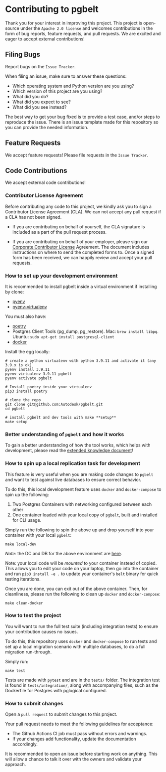 # Contributing to pgbelt

Thank you for your interest in improving this project. This project is open-source under the `Apache 2.0 license` and welcomes contributions in the form of bug reports, feature requests, and pull requests. We are excited and eager to accept external contributions!

## Filing Bugs

Report bugs on the `Issue Tracker`.

When filing an issue, make sure to answer these questions:

- Which operating system and Python version are you using?
- Which version of this project are you using?
- What did you do?
- What did you expect to see?
- What did you see instead?

The best way to get your bug fixed is to provide a test case, and/or steps to reproduce the issue. There is an issue template made for this repository so you can provide the needed information.

## Feature Requests

We accept feature requests! Please file requests in the `Issue Tracker`.

## Code Contributions

We accept external code contributions!

### Contributor License Agreement

Before contributing any code to this project, we kindly ask you to sign a Contributor License Agreement (CLA). We can not accept any pull request if a CLA has not been signed.

- If you are contributing on behalf of yourself, the CLA signature is included as a part of the pull request process.

- If you are contributing on behalf of your employer, please sign our [Corporate Contributor License](https://github.com/Autodesk/autodesk.github.io/releases/download/1.0/ADSK.Form.Corp.Contrib.Agmt.for.Open.Source.docx) Agreement. The document includes instructions on where to send the completed forms to. Once a signed form has been received, we can happily review and accept your pull requests.

### How to set up your development environment

It is recommended to install pgbelt inside a virtual environment if installing by clone:

- [pyenv](https://github.com/pyenv/pyenv)
- [pyenv-virtualenv](https://github.com/pyenv/pyenv-virtualenv)

You must also have:

- [poetry](https://github.com/python-poetry/poetry)
- Postgres Client Tools (pg_dump, pg_restore). Mac: `brew install libpq`. Ubuntu: `sudo apt-get install postgresql-client`
- [docker](https://www.docker.com/)

Install the egg locally:

    # create a python virtualenv with python 3.9.11 and activate it (any 3.9.x is ok)
    pyenv install 3.9.11
    pyenv virtualenv 3.9.11 pgbelt
    pyenv activate pgbelt

    # Install poetry inside your virtualenv
    pip3 install poetry

    # clone the repo
    git clone git@github.com:Autodesk/pgbelt.git
    cd pgbelt

    # install pgbelt and dev tools with make **setup**
    make setup

### Better understanding of `pgbelt` and how it works

To gain a better understanding of how the tool works, which helps with development, please read the [extended knowledge document](docs/extended_knowledge.md)!

### How to spin up a local replication task for development

This feature is very useful when you are making code changes to `pgbelt` and want to test against live databases to ensure correct behavior.

To do this, this local development feature uses `docker` and `docker-compose` to spin up the following:

1. Two Postgres Containers with networking configured between each other
2. One container loaded with your local copy of `pgbelt`, built and installed for CLI usage.

Simply run the following to spin the above up and drop yourself into your container with your local `pgbelt`:

    make local-dev

_Note_: the DC and DB for the above environment are [here](https://github.com/Autodesk/pgbelt/blob/main/tests/integration/conftest.py#L20-L21).

Note: your local code will be _mounted_ to your container instead of copied. This allows you to edit your code on your laptop, then go into the container and run `pip3 install -e .` to update your container's `belt` binary for quick testing iterations.

Once you are done, you can exit out of the above container. Then, for cleanliness, please run the following to clean up `docker` and `docker-compose`:

    make clean-docker

### How to test the project

You will want to run the full test suite (including integration tests) to ensure your contribution causes no issues.

To do this, this repository uses `docker` and `docker-compose` to run tests and set up a local migration scenario with multiple databases, to do a full migration run-through.

Simply run:

    make test

Tests are made with `pytest` and are in the `tests/` folder. The integration test is found in `tests/integration/`, along with accompanying files, such as the Dockerfile for Postgres with pglogical configured.

### How to submit changes

Open a `pull request` to submit changes to this project.

Your pull request needs to meet the following guidelines for acceptance:

- The Github Actions CI job must pass without errors and warnings.
- If your changes add functionality, update the documentation accordingly.

It is recommended to open an issue before starting work on anything. This will allow a chance to talk it over with the owners and validate your approach.

